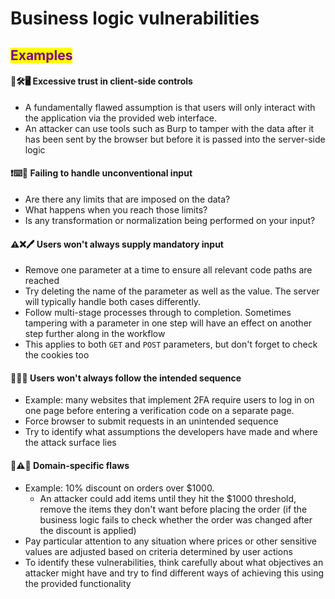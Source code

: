 # Business logic vulnerabilities

## <mark style="color:purple;">Examples</mark>

#### 🙈🛠️🖥️ **Excessive trust in client-side controls**

* A fundamentally flawed assumption is that users will only interact with the application via the provided web interface.
* An attacker can use tools such as Burp to tamper with the data after it has been sent by the browser but before it is passed into the server-side logic

#### ❗⌨️📝 **Failing to handle unconventional input**

* Are there any limits that are imposed on the data?
* What happens when you reach those limits?
* Is any transformation or normalization being performed on your input?

#### ⚠️❌🖊️ **Users won't always supply mandatory input**

* Remove one parameter at a time to ensure all relevant code paths are reached
* Try deleting the name of the parameter as well as the value. The server will typically handle both cases differently.
* Follow multi-stage processes through to completion. Sometimes tampering with a parameter in one step will have an effect on another step further along in the workflow
* This applies to both `GET` and `POST` parameters, but don't forget to check the cookies too

#### 🔄❌🔢 **Users won't always follow the intended sequence**

* Example: many websites that implement 2FA require users to log in on one page before entering a verification code on a separate page.
* Force browser to submit requests in an unintended sequence
* Try to identify what assumptions the developers have made and where the attack surface lies

#### 🧠⚠️🔧 **Domain-specific flaws**

* Example: 10% discount on orders over $1000.
  * An attacker could add items until they hit the $1000 threshold, remove the items they don't want before placing the order (if the business logic fails to check whether the order was changed after the discount is applied)
* Pay particular attention to any situation where prices or other sensitive values are adjusted based on criteria determined by user actions
* To identify these vulnerabilities, think carefully about what objectives an attacker might have and try to find different ways of achieving this using the provided functionality
